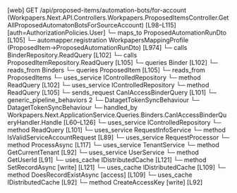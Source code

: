 [web] GET /api/proposed-items/automation-bots/for-account  (Workpapers.Next.API.Controllers.Workpapers.ProposedItemsController.GetAllProposedAutomatonBotsForSourceAccount)  [L98–L115] [auth=AuthorizationPolicies.User]
  └─ maps_to ProposedAutomationRunDto [L105]
    └─ automapper.registration WorkpapersMappingProfile (ProposedItem->ProposedAutomationRunDto) [L974]
  └─ calls BinderRepository.ReadQuery [L102]
  └─ calls ProposedItemRepository.ReadQuery [L105]
  └─ queries Binder [L102]
    └─ reads_from Binders
  └─ queries ProposedItem [L105]
    └─ reads_from ProposedItems
  └─ uses_service IControlledRepository<Binder>
    └─ method ReadQuery [L102]
  └─ uses_service IControlledRepository<ProposedItem>
    └─ method ReadQuery [L105]
  └─ sends_request CanIAccessBinderQuery [L101]
    └─ generic_pipeline_behaviors 2
      └─ DatagetTokenSyncBehaviour
      └─ DatagetTokenSyncBehaviour
    └─ handled_by Workpapers.Next.ApplicationService.Queries.Binders.CanIAccessBinderQueryHandler.Handle [L60–L126]
      └─ uses_service IControlledRepository<Binder>
        └─ method ReadQuery [L101]
      └─ uses_service RequestInfoService
        └─ method IsValidServiceAccountRequest [L89]
      └─ uses_service RequestProcessor
        └─ method ProcessAsync [L117]
      └─ uses_service TenantService
        └─ method GetCurrentTenant [L92]
      └─ uses_service UserService
        └─ method GetUserId [L91]
      └─ uses_cache IDistributedCache [L121]
        └─ method SetRecordAsync [write] [L121]
      └─ uses_cache IDistributedCache [L109]
        └─ method DoesRecordExistAsync [access] [L109]
      └─ uses_cache IDistributedCache [L92]
        └─ method CreateAccessKey [write] [L92]

